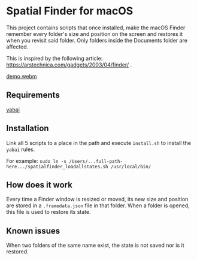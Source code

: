 # Spatial Finder for macOS
This project contains scripts that once installed, make the macOS Finder remember every folder's size and position on the screen and restores it when you revisit said folder. Only folders inside the Documents folder are affected.

This is inspired by the following article:  https://arstechnica.com/gadgets/2003/04/finder/ .

[demo.webm](https://github.com/user-attachments/assets/e228fd7e-fd16-43e7-8022-4fc116b5478e)

## Requirements
[yabai](https://github.com/koekeishiya/yabai)

## Installation
Link all 5 scripts to a place in the path and execute `install.sh` to install the `yabai` rules.

For example:
```sudo ln -s /Users/...full-path-here.../spatialfinder_loadallstates.sh /usr/local/bin/```

## How does it work
Every time a Finder window is resized or moved, its new size and position are stored in a `.framedata.json` file in that folder. When a folder is opened, this file is used to restore its state.

## Known issues
When two folders of the same name exist, the state is not saved nor is it restored.
